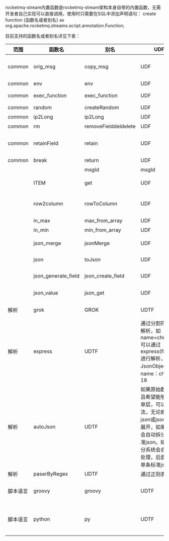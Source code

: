 rocketmq-stream内置函数是rocketmq-stream架构本身自带的内置函数，无需开发者自己实现可以直接调用，使用时只需要在SQL中添加声明语句： create function {函数名或者别名} as  org.apache.rocketmq.streams.script.annotation.Function;

目前支持的函数名或者别名详见下表：

| 范围            | 函数名                  | 别名       | UDF/UDTF                                                                                                                                | 含义                                                                                                                         | 例子                                                           |
|---------------|----------------------|----------|-----------------------------------------------------------------------------------------------------------------------------------------|----------------------------------------------------------------------------------------------------------------------------|--------------------------------------------------------------|
| common        | orig_msg             | copy_msg | UDF                                                                                                                                     | 返回当前消息，返回值是json结构。后面的etl不会影响这个数据应用场景：如在告警时，期望能获取最原始的日志，可以在第一个节点，插入原始消息，到最后告警时取出                                            | orig_msg() as orig_msg                                       |
| common        | env                 | env                  | UDF      | 获取属性文件的配置的值                                                                                                                             | env(字段名或常量) as propery                                                                                                     |
| common        | exec_function       | exec_function        | UDF      | 执行一个函数，输入是一个函数字符串或包含函数的字段。                                                                                                              | exec_function('unixtime(regexp_replace(JSON_VALUE(_source, ''$.@timestamp''), ''(.*)T(.*)\.\d{3}Z'', ''$1 $2''))') as test |
| common        | random              | createRandom         | UDF      | 产生一个随机数，输入是随机数的长度，也可以是包含长度的字段名                                                                                                          | random(10) as uuid random(fieldName) as uuid                                                                               |
| common        | ip2Long             | ip2Long              | UDF      | 把ip地址转换成long型，输入是ip常量或包含ip的字段名                                                                                                          | ip2Long('1.1.1.1') as iplong                                                                                               |
| common        | rm                  | removeFielddeldelete | UDF      | 删除一个字段，输入是一个或多个字段名，无返回值                                                                                                                 | rm(a,b,c);                                                                                                                 |
| common        | retainField         | retain               | UDF      | 需要保留的字段，一个日志中可能有很多字段， 但其中只有一部分需要保留存储到下一步的文件中， 这个函数可以设置最后需要保留哪些字段。                                                                       | retain(field1,field2,field3,fieldn)                                                                                        |
| common        | break               | return               | UDF      | 当前消息结束，后面的算子不再执行，使用于过滤场景                                                                                                                | if(isBreak=='true'){break();}                                                                                              |
|               |                     | msgId                | msgId    | UDF                                                                                                                                     | 给消息加一个uuid，key为_MSG_ID                                                                                                     |                                                              |
|               | ITEM                | get                  | UDF      | 如果某个字段是list或map，通过这个函数获取元素的值，对于map参数是key的值，对于list，参数是下标                                                                                 | get(mapFieldName,'key')ITEM(listFieldName,1)                                                                               |
|               | row2column          | rowToColumn          | UDF      | 行转列，输入是一个jsonarray的字段名，里面包含多个jsonobject，还有两个参数，一个是key，一个value。会把jsonarray中的每一个行key，value对应的数据抽取出来，形成一个新的jsonobject                      | row2column(jsonArrayFieldName,keyName,valueName)                                                                           |
|               | in_max              | max_from_array       | UDF      | 从一个jsonarray找指定字段的最大值                                                                                                                   | max_from_array(jsonArrayFieldName,fieldName)                                                                               |
|               | in_min              | min_from_array       | UDF      | 从一个jsonarray找指定字段的最小值                                                                                                                   |                                                                                                                            |
|               | json_merge          | jsonMerge            | UDF      | 适合于嵌套json场景，把子json抽出来，展开到父json中，并删除子json串                                                                                               | json_merge(jsonFieldName) AS newJson                                                                                       |
|               | json                | toJson               | UDF      | 把某个字段的字符串转化成json对象，转化的对象可以是jsonobject/jsonarray                                                                                         | json(fieldName)                                                                                                            |
|               | json_generate_field | json_create_field    | UDF      | 抽取一些字段形成json，json的key是字段名，value是字段值。输入参数是一组字段名，可以是多个                                                                                    | json_generate_field(fieldName1,fieldName2,fieldName3,fieldNamen)                                                           |
|               | json_value    | json_get             | UDF      | 获取json字段的值，如果字段是jsonobject，可以通过$.访问，如果是jsonarray可以通过[]下标访问                                                                              | json_value(jsonFieldName,'$.name')                                                                                         |
| 解析            | grok                 | GROK     | UDTF                                                                                                                                    | 通过grok对字段进行解析，解析后的结果可以直接通过字段访问，返回jsonobject                                                                                | grok(fieldName,grokParserStr)                                |
| 解析 | express              | UDTF     | 通过分割符对日志进行解析，如name=chris,age=18 可以通过express(fieldName,',')进行解析，会解析成JsonObject，里面包含name：chris，aege：18                                    |                                                                                                                            |
| 解析   | autoJson             | UDTF     | 如果原始数据是json，且希望能够自动展开成单层，可以调用这个方法，无论嵌套了几层json或jsonarray都会被展开，如果有jsonarray会自动拆分成一条条标准json。如果是做了拆分系统会自动完成拆分处理，后面的操作当作单条标准json处理即可         | spread_json()                                                                                                              |
| 解析  | paserByRegex         | UDTF     | 通过正则表达式拆分                                                                                                                               | paserByRegex(fieldName,regex,keyname1,kename2,keynamen)                                                                    |
| 脚本语言          | groovy               | groovy   | UDTF                                                                                                                                    | 可以写groovy脚本，脚本中默认有一个json的上下文变量_msg，这个变量就是当前数据，可以通过groovy对它读取，设置值。完成后会影响当前数据。这块未经过充分测试，有需要的可以一块共建和测试                        | groovy('_msg.put("name",\'chris\')')在当前数据，增加了一个name=chris的数据 |
| 脚本语言          | python        | py                   | UDTF     | 可以写python脚本，脚本中默认有一个json的上下文变量_msg，这个变量就是当前数据，可以通过python对它读取，设置值。完成后会影响当前数据。这块基于jpython实现，应该不能全覆盖标准python语法，谨慎使用这块未经过充分测试，有需要的可以一块共建和测试 | py('_msg.put("name",\'chris\')')在当前数据，增加了一个name=chris的数据                                                                   |
